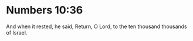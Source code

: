# Numbers 10:36

And when it rested, he said, Return, O Lord, to the ten thousand thousands of Israel.
